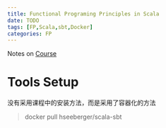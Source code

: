 ```yaml
---
title: Functional Programing Principles in Scala
date: TODO
tags: [FP,Scala,sbt,Docker]
categories: FP
---
```


Notes on [Course](https://class.coursera.org/progfun-2012-001/class/index)

<!-- more -->

Tools Setup
=============

没有采用课程中的安装方法，而是采用了容器化的方法

> docker pull hseeberger/scala-sbt



